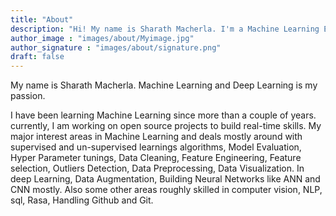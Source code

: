 ```yaml
---
title: "About"
description: "Hi! My name is Sharath Macherla. I'm a Machine Learning Engineer. I have done bunch of projects on machine learning and deep learning."
author_image : "images/about/Myimage.jpg"
author_signature : "images/about/signature.png"
draft: false
---
```


My name is Sharath Macherla.
Machine Learning and Deep Learning is my passion. 

I have been learning Machine Learning since more than a couple of years.
currently, I am working on open source projects to build real-time skills.
My major interest areas in Machine Learning and deals mostly around with supervised and un-supervised learnings algorithms, Model Evaluation, Hyper Parameter tunings, Data Cleaning, Feature Engineering, Feature selection, Outliers Detection, Data Preprocessing, Data Visualization.
In deep Learning, Data Augmentation,  Building Neural Networks like ANN and CNN mostly. Also some other areas roughly skilled in computer vision, NLP, sql, Rasa, Handling Github and Git.

